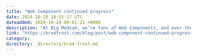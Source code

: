 ```yaml
---
title: "Web Component continued progress"
date: 2024-10-28 18:55:17 UTC
dateadded: 2024-10-29 00:01:21 +0000
description: "At Big Medium, we’re fans of Web Components, and over the last 6 years have been helping our clients build standards-based, interoperable, design systems with them. The ability to deliver a consistent, cohesive experience to a any web-based technology perfectly […]"
link: "https://bradfrost.com/blog/post/web-component-continued-progress/"
category:
directory: _directory/brad-frost.md
---
```

